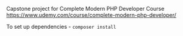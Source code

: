 Capstone project for Complete Modern PHP Developer Course https://www.udemy.com/course/complete-modern-php-developer/

To set up dependencies - `composer install`
